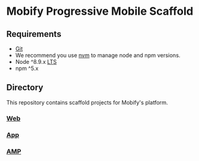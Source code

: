 # Mobify Progressive Mobile Scaffold

## Requirements

- [Git](https://git-scm.com/)
- We recommend you use [nvm](https://github.com/creationix/nvm#installation) to
manage node and npm versions.
- Node ^8.9.x [LTS](https://github.com/nodejs/LTS#lts-schedule)
- npm ^5.x

## Directory

This repository contains scaffold projects for Mobify's platform.

### [Web](/web)
### [App](/native)
### [AMP](/amp)
